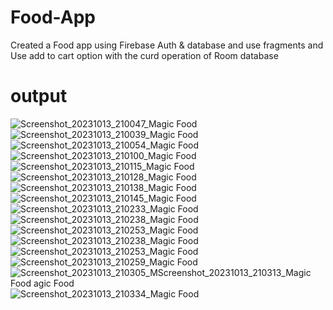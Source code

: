 # Food-App
Created a Food app using Firebase Auth &
database and use fragments and Use add to cart
option with the curd operation of Room database
# output
![Screenshot_20231013_210047_Magic Food](https://github.com/HamzaSE007/Food-App/assets/141320468/c4dd7f10-dda1-4303-9935-176bd8aefd6c)
![Screenshot_20231013_210039_Magic Food](https://github.com/HamzaSE007/Food-App/assets/141320468/2dbb7dca-d3fd-4466-9875-588c81827f1d)
![Screenshot_20231013_210054_Magic Food](https://github.com/HamzaSE007/Food-App/assets/141320468/4a5cf5e3-02f1-49b0-9082-3d497777c402)
![Screenshot_20231013_210100_Magic Food](https://github.com/HamzaSE007/Food-App/assets/141320468/9b771cf4-dfbe-4348-a03f-98d0fb482a91)
![Screenshot_20231013_210115_Magic Food](https://github.com/HamzaSE007/Food-App/assets/141320468/1815b111-0885-4285-927a-5e8ecd77c190)
![Screenshot_20231013_210128_Magic Food](https://github.com/HamzaSE007/Food-App/assets/141320468/88392511-3813-4943-b0dd-0dcf484c8e37)
![Screenshot_20231013_210138_Magic Food](https://github.com/HamzaSE007/Food-App/assets/141320468/5d3e5a27-e6cd-486c-92a2-33844ff09e29)
![Screenshot_20231013_210145_Magic Food](https://github.com/HamzaSE007/Food-App/assets/141320468/d6f79688-ccda-437a-a1d4-2b61505ce00e)
![Screenshot_20231013_210233_Magic Food](https://github.com/HamzaSE007/Food-App/assets/141320468/332ab85f-a1c5-4ad5-9750-54c288f93c5d)
![Screenshot_20231013_210238_Magic Food](https://github.com/HamzaSE007/Food-App/assets/141320468/56ad1732-52e2-46bf-8f90-7a45ed20f120)
![Screenshot_20231013_210253_Magic Food](https://github.com/HamzaSE007/Food-App/assets/141320468/d0f08044-3287-41f4-a850-29b5d8202760)
![Screenshot_20231013_210238_Magic Food](https://github.com/HamzaSE007/Food-App/assets/141320468/ec775e15-ba1b-4415-85ec-dc586f395097)
![Screenshot_20231013_210253_Magic Food](https://github.com/HamzaSE007/Food-App/assets/141320468/fafb2e88-87ae-49de-87c4-4cf1fcd73ac2)
![Screenshot_20231013_210259_Magic Food](https://github.com/HamzaSE007/Food-App/assets/141320468/4e26c221-7eee-451e-89bc-4956952636e8)
![Screenshot_20231013_210305_M![Screenshot_20231013_210313_Magic Food](https://github.com/HamzaSE007/Food-App/assets/141320468/86db729d-25c2-4ea8-bf90-6b36358e335a)
agic Food](https://github.com/HamzaSE007/Food-App/assets/141320468/cf9cd554-1a63-4e2d-b450-83d7f7150690)
![Screenshot_20231013_210334_Magic Food](https://github.com/HamzaSE007/Food-App/assets/141320468/ff16e1cd-fda2-4e61-9dc1-d1bcc7c1e27c)
